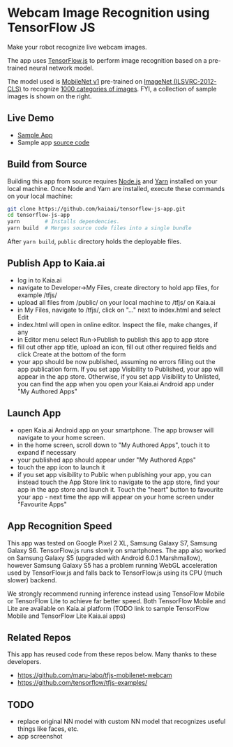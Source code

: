 # Webcam Image Recognition using TensorFlow JS
Make your robot recognize live webcam images.

The app uses [TensorFlow.js](https://js.tensorflow.org/) to perform image recognition
based on a pre-trained neural network model.

The model used is [MobileNet v1](https://arxiv.org/abs/1704.04861)
pre-trained on
[ImageNet (ILSVRC-2012-CLS)](http://www.image-net.org/challenges/LSVRC/2012/)
to recognize [1000 categories of images](src/imagenet_classes.js).
FYI, a collection of sample images is shown on the right.

## Live Demo
- [Sample App](https://kaia.ai/view-app/5b935e56d43cf628afba3543)
- Sample app [source code](https://github.com/kaiaai/sample-apps/tree/master/tensorflow-js)

## Build from Source
Building this app from source requires [Node.js](https://nodejs.org/) and [Yarn](https://yarnpkg.com/) installed on your local machine. Once Node and Yarn are installed, execute these commands on your local machine:

```bash
git clone https://github.com/kaiaai/tensorflow-js-app.git
cd tensorflow-js-app
yarn        # Installs dependencies.
yarn build  # Merges source code files into a single bundle
```

After `yarn build`, `public` directory holds the deployable files.

## Publish App to Kaia.ai
- log in to Kaia.ai
- navigate to Developer->My Files, create directory to hold app files, for example /tfjs/
- upload all files from /public/ on your local machine to /tfjs/ on Kaia.ai
- in My Files, navigate to /tfjs/, click on "..." next to index.html and select Edit
- index.html will open in online editor. Inspect the file, make changes, if any
- in Editor menu select Run->Publish to publish this app to app store
- fill out other app title, upload an icon, fill out other required fields and click Create at the bottom of the form
- your app should be now published, assuming no errors filling out the app publication form. If you set app Visibility to Published, your app will appear in the app store. Otherwise, if you set app Visibility to Unlisted, you can find the app when you open your Kaia.ai Android app under "My Authored Apps"

## Launch App
- open Kaia.ai Android app on your smartphone. The app browser will navigate to your home screen.
- in the home screen, scroll down to "My Authored Apps", touch it to expand if necessary
- your published app should appear under "My Authored Apps"
- touch the app icon to launch it
- if you set app visibility to Public when publishing your app, you can instead touch the App Store link to navigate to the app store, find your app in the app store and launch it. Touch the "heart" button to favourite your app - next time the app will appear on your home screen under "Favourite Apps"

## App Recognition Speed
This app was tested on Google Pixel 2 XL, Samsung Galaxy S7, Samsung Galaxy S6. TensorFlow.js runs slowly on smartphones. The app also worked on Samsung Galaxy S5 (upgraded with Android 6.0.1 Marshmallow), however Samsung Galaxy S5 has a problem running WebGL acceleration used by TensorFlow.js and falls back to TensorFlow.js using its CPU (much slower) backend.

We strongly recommend running inference instead using TensoFlow Mobile or TensorFlow Lite to achieve far better speed. Both TensorFlow Mobile and Lite are available on Kaia.ai platform (TODO link to sample TensorFlow Mobile and TensorFlow Lite Kaia.ai apps)

## Related Repos
This app has reused code from these repos below. Many thanks to these developers.
- https://github.com/maru-labo/tfjs-mobilenet-webcam
- https://github.com/tensorflow/tfjs-examples/

## TODO
- replace original NN model with custom NN model that recognizes useful things like faces, etc.
- app screenshot
